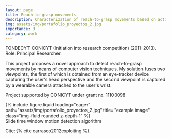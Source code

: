 ```yaml
---
layout: page
title: Reach-to-grasp movements 
description: Characterization of reach-to-grasp movements based on active perception systems (2011-2013)
img: assets/img/portafolio_proyectos_2.jpg
importance: 3
category: work
---
```


FONDECYT-CONICYT (Initiation into research competition) (2011-2013).
Role: Principal Researcher. 

This project proposes a novel approach to detect reach-to-grasp movements by means of computer vision techniques. My solution fuses two viewpoints, the first of which is obtained from an eye-tracker device capturing the user's head perspective and the second viewpoint is captured by a wearable camera attached to the user's wrist. 

Project supported by CONICYT under grant no. 11100098

<div class="row">
    <div class="col-sm mt-3 mt-md-0">
        {% include figure.liquid loading="eager" path="assets/img/portafolio_proyectos_2.jpg" title="example image" class="img-fluid rounded z-depth-1" %}
    </div>
</div>
<div class="caption">
   Slide time window motion detection algorithm
</div>

Cite: {% cite carrasco2012exploiting %}.